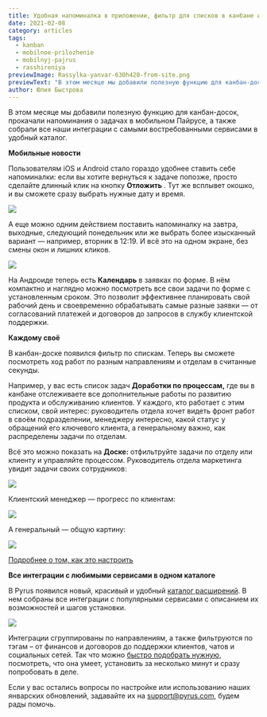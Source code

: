 ```yaml
---
title: Удобная напоминалка в приложении, фильтр для списков в канбане и новый каталог со всеми популярными интеграциями
date: 2021-02-08
category: articles
tags:
  - kanban
  - mobilnoe-prilozhenie
  - mobilnyj-pajrus
  - rasshireniya
previewImage: Rassylka-yanvar-630h420-from-site.png
previewText: "В этом месяце мы добавили полезную функцию для канбан-досок, прокачали напоминания о задачах в мобильном Пайрусе, а также собрали все наши интеграции с самыми востребованными сервисами в удобный каталог."
author: Юлия Быстрова
---
```

В этом месяце мы добавили полезную функцию для канбан-досок, прокачали напоминания о задачах в мобильном Пайрусе, а также собрали все наши интеграции с самыми востребованными сервисами в удобный каталог.

**Мобильные новости**

Пользователям iOS и Android стало гораздо удобнее ставить себе напоминалки: если вы хотите вернуться к задаче попозже, просто сделайте длинный клик на кнопку **Отложить** . Тут же всплывет окошко, и вы сможете сразу выбрать нужные дату и время.

![](pic1-1.webp)

А еще можно одним действием поставить напоминалку на завтра, выходные, следующий понедельник или же выбрать более изысканный вариант — например, вторник в 12:19. И всё это на одном экране, без смены окон и лишних кликов.

![](pic2-2.webp)

На Андроиде теперь есть **Календарь** в заявках по форме. В нём компактно и наглядно можно посмотреть все свои задачи по форме с установленным сроком. Это позволит эффективнее планировать свой рабочий день и своевременно обрабатывать самые разные заявки — от согласований платежей и договоров до запросов в службу клиентской поддержки.

**Каждому своё**

В канбан-доске появился фильтр по спискам. Теперь вы сможете посмотреть ход работ по разным направлениям и отделам в считанные секунды.

Например, у вас есть список задач **Доработки по процессам,** где вы в канбане отслеживаете все дополнительные работы по развитию продукта и обслуживанию клиентов. У каждого, кто работает с этим списком, свой интерес: руководитель отдела хочет видеть фронт работ в своём подразделении, менеджеру интересно, какой статус у обращений его ключевого клиента, а генеральному важно, как распределены задачи по отделам.

Всё это можно показать на **Доске:** отфильтруйте задачи по отделу или клиенту и управляйте процессом. Руководитель отдела маркетинга увидит задачи своих сотрудников:

![](marketing-1.webp)

Клиентский менеджер — прогресс по клиентам:

![](klient.webp)

А генеральный — общую картину:

![](CEO.webp)

[Подробнее о том, как это настроить](https://pyrus.com/ru/help/tasks/kanban#kak-otfiltrovat-zadachi-iz-drugix-spiskov)

**Все интеграции с любимыми сервисами в одном каталоге**

В Pyrus появился новый, красивый и удобный [каталог расширений](https://pyrus.com/ru/extensions). В нем собраны все интеграции с популярными сервисами с описанием их возможностей и шагов установки.

![](extentions.webp)

Интеграции сгруппированы по направлениям, а также фильтруются по тэгам – от финансов и договоров до поддержки клиентов, чатов и социальных сетей. Так что можно [быстро подобрать нужную](https://pyrus.com/ru/extensions), посмотреть, что она умеет, установить за несколько минут и сразу попробовать в деле.

Если у вас остались вопросы по настройке или использованию наших январских обновлений, задавайте их на [support@pyrus.com](mailto:support@pyrus.com), будем рады помочь.